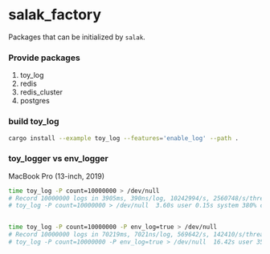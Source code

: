 # salak_factory
Packages that can be initialized by `salak`.

### Provide packages

1. toy_log
2. redis
3. redis_cluster
4. postgres

### build toy_log
```bash
cargo install --example toy_log --features='enable_log' --path .
```

### toy_logger vs env_logger
MacBook Pro (13-inch, 2019)

```bash
time toy_log -P count=10000000 > /dev/null           
# Record 10000000 logs in 3905ms, 390ns/log, 10242994/s, 2560748/s/thread
# toy_log -P count=10000000 > /dev/null  3.60s user 0.15s system 380% cpu 0.985 total


time toy_log -P count=10000000 -P env_log=true > /dev/null      
# Record 10000000 logs in 70219ms, 7021ns/log, 569642/s, 142410/s/thread
# toy_log -P count=10000000 -P env_log=true > /dev/null  16.42s user 35.60s system 287% cpu 18.064 total
```
